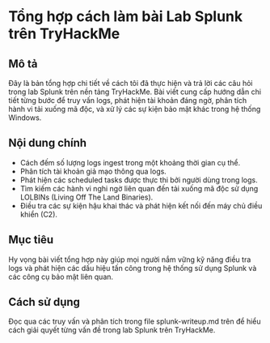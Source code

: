 # Tổng hợp cách làm bài Lab Splunk trên TryHackMe

## Mô tả
Đây là bản tổng hợp chi tiết về cách tôi đã thực hiện và trả lời các câu hỏi trong lab Splunk trên nền tảng TryHackMe. Bài viết cung cấp hướng dẫn chi tiết từng bước để truy vấn logs, phát hiện tài khoản đáng ngờ, phân tích hành vi tải xuống mã độc, và xử lý các sự kiện bảo mật khác trong hệ thống Windows.

## Nội dung chính
- Cách đếm số lượng logs ingest trong một khoảng thời gian cụ thể.
- Phân tích tài khoản giả mạo thông qua logs.
- Phát hiện các scheduled tasks được thực thi bởi người dùng trong logs.
- Tìm kiếm các hành vi nghi ngờ liên quan đến tải xuống mã độc sử dụng LOLBINs (Living Off The Land Binaries).
- Điều tra các sự kiện hậu khai thác và phát hiện kết nối đến máy chủ điều khiển (C2).

## Mục tiêu
Hy vọng bài viết  tổng hợp này  giúp mọi người  nắm vững kỹ năng điều tra logs và phát hiện các dấu hiệu tấn công trong hệ thống sử dụng Splunk và các công cụ bảo mật liên quan.

## Cách sử dụng
Đọc qua các truy vấn và phân tích trong file splunk-writeup.md trên để hiểu cách giải quyết từng vấn đề trong lab Splunk trên TryHackMe.

